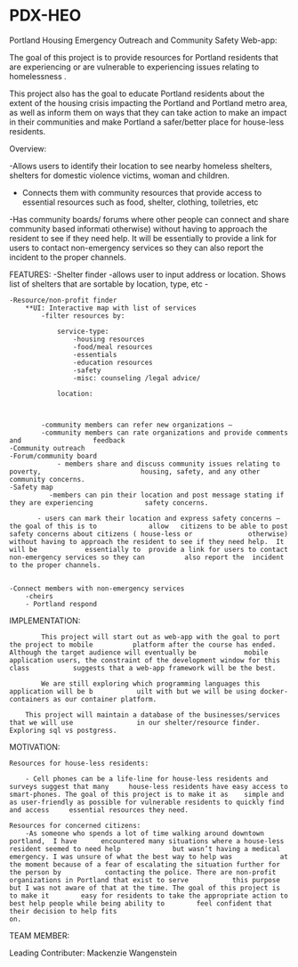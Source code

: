 # PDX-HEO
Portland Housing Emergency Outreach and Community Safety Web-app:

The goal of this project is to provide resources for Portland residents that are experiencing or  are vulnerable to experiencing issues relating to homelessness .

This project also has the goal to educate Portland residents about the extent of the housing crisis impacting the Portland and Portland metro area, as well as inform them on ways that they can take action to make an impact in their communities and make Portland a safer/better place for house-less residents. 


Overview: 

-Allows users to identify their location to see nearby homeless shelters, shelters for domestic violence victims, woman and children.

- Connects them with community resources that provide access to essential resources such as food, shelter, clothing, toiletries, etc


-Has community boards/ forums where other people can connect and share community based  informati otherwise) without having to approach the resident to see if they need help.  It will be essentially to provide a link for users to contact non-emergency services so they can also report the incident to the proper channels.
	 

FEATURES:
	-Shelter finder
		-allows user to input address or location. Shows list of shelters that are sortable 				by location, type, etc
		-

	-Resource/non-profit finder
		**UI: Interactive map with list of services
			-filter resources by:

				service-type:
					-housing resources
					-food/meal resources
					-essentials
					-education resources
					-safety 
					-misc: counseling /legal advice/ 

				location: 
							


			-community members can refer new organizations – 
			-community members can rate organizations and provide comments and 					feedback
	-Community outreach
	-Forum/community board
				- members share and discuss community issues relating to poverty,   					  housing, safety, and any other community concerns.
	-Safety map 
		      -members can pin their location and post message stating if they are experiencing 			safety concerns.

		   - users can mark their location and express safety concerns – the goal of this is to 			allow 	citizens to be able to post safety concerns about citizens ( house-less or 				otherwise) without having to approach the resident to see if they need help.  It will be 			essentially to 	provide a link for users to contact non-emergency services so they can 			also report the  incident to the proper channels.


	-Connect members with non-emergency services 
		-cheirs 
		- Portland respond


IMPLEMENTATION:

			This project will start out as web-app with the goal to port the project to mobile 			platform after the course has ended. Although the target audience will eventually be 			mobile application users, the constraint of the development window for this class 			suggests that a web-app framework will be the best.

			We are still exploring which programming languages this application will be b			uilt with but we will be using docker-containers as our container platform.

		This project will maintain a database of the businesses/services that we will use 				 in our shelter/resource finder. Exploring sql vs postgress. 


MOTIVATION:

	Resources for house-less residents:
	
		- Cell phones can be a life-line for house-less residents and surveys suggest that many 	house-less residents have easy access to smart-phones. The goal of this project is to make it as 	simple and as user-friendly as possible for vulnerable residents to quickly find and access 	essential resources they need. 
	
	Resources for concerned citizens: 
		-As someone who spends a lot of time walking around downtown portland,  I have  	encountered many situations where a house-less resident seemed to need help 			but wasn’t having a medical emergency. I was unsure of what the best way to help was 			at the moment because of a fear of escalating the situation further for the person by 			contacting the police. There are non-profit organizations in Portland that exist to serve 			this purpose but I was not aware of that at the time. The goal of this project is to make it 		easy for residents to take the appropriate action to best help people while being ability to 		feel confident that their decision to help fits  
	on. 




TEAM MEMBER:

Leading Contributer: 
	Mackenzie Wangenstein

